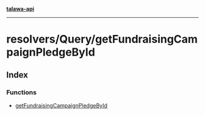 [**talawa-api**](../../../README.md)

***

# resolvers/Query/getFundraisingCampaignPledgeById

## Index

### Functions

- [getFundraisingCampaignPledgeById](functions/getFundraisingCampaignPledgeById.md)
